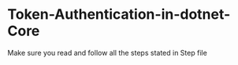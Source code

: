 # Token-Authentication-in-dotnet-Core
Make sure you read and follow all the steps stated in Step file
